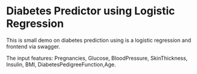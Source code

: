 # Diabetes Predictor using Logistic Regression
This is small demo on diabetes prediction using is a logistic regression and frontend via swagger.

The input features:     Pregnancies, Glucose, BloodPressure, SkinThickness, Insulin, BMI, DiabetesPedigreeFunction,Age.
